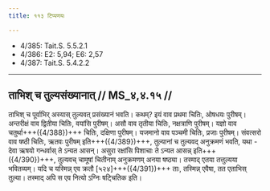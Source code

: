 ```yaml
---
title: ११३ टिप्पणयः

---
```

- 4/385: Tait.S. 5.5.2.1
- 4/386: E2: 5,94; E6: 2,57
- 4/387: Tait.S. 5.4.2.2

____________________________________________


## ताभिश् च तुल्यसंख्यानात् // MS_४,४.१५ //

ताभिश् च पूर्वाभिर् अस्यास् तुल्यवत् प्रसंख्यानं भवति। कथम्? इयं वाव प्रथमा चितिः, ओषधयः पुरीषम्। अन्तरीक्षं वाव द्वितीया चितिः, वयांसि पुरीषम्। असौ वाव तृतीया चितिः, नक्षत्राणि पुरीषम्। यज्ञो वाव चतुर्था+++({4/388})+++ चितिः, दक्षिणा पुरीषम्। यजमानो वाव पञ्चमी चितिः, प्रजाः पुरीषम्। संवत्सरो वाव षष्ठी चितिः, ऋतवः पुरीषम् इति+++({4/389})+++, तुल्यानां च तुल्यवद् अनुक्रमणं भवति, यथा - देवा ऋषयो गन्धर्वास् ते ऽन्यत आसन्। असुरा रक्षांसि पिशाचाः ते ऽन्यत आसन्न् इति+++({4/390})+++, तुल्यवच् चामूषां चितीनाम् अनुक्रमणम् अनया षष्ठ्या। तस्माद् एतया तत्तुल्यया भवितव्यम्। यदि च यस्मिन्न् एव क्रतौ [५२४]+++({4/391})+++ ताः, तस्मिन्न् एवैषा, तत एताभिस् तुल्या। तस्माद् अपि स एव नित्यो ऽग्निः षट्चितिक इति।
